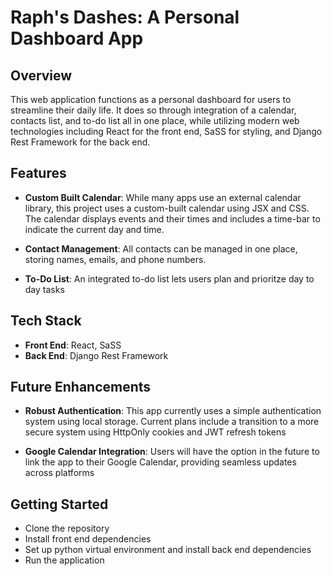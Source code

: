 # Raph's Dashes: A Personal Dashboard App

## Overview

This web application functions as a personal dashboard for users to streamline their daily life. It does so through integration of a calendar, contacts list, and to-do list all in one place, while utilizing modern web technologies including React for the front end, SaSS for styling, and Django Rest Framework for the back end.

## Features

- **Custom Built Calendar**: While many apps use an external calendar library, this project uses a custom-built calendar using JSX and CSS. The calendar displays events and their times and includes a time-bar to indicate the current day and time.

- **Contact Management**: All contacts can be managed in one place, storing names, emails, and phone numbers.

- **To-Do List**: An integrated to-do list lets users plan and prioritze day to day tasks

## Tech Stack

- **Front End**: React, SaSS
- **Back End**: Django Rest Framework

## Future Enhancements

- **Robust Authentication**: This app currently uses a simple authentication system using local storage. Current plans include a transition to a more secure system using HttpOnly cookies and JWT refresh tokens

- **Google Calendar Integration**: Users will have the option in the future to link the app to their Google Calendar, providing seamless updates across platforms

## Getting Started

- Clone the repository
- Install front end dependencies
- Set up python virtual environment and install back end dependencies
- Run the application
